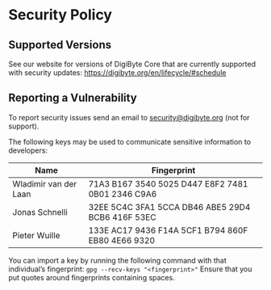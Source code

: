 # Security Policy

## Supported Versions

See our website for versions of DigiByte Core that are currently supported with
security updates: https://digibyte.org/en/lifecycle/#schedule

## Reporting a Vulnerability

To report security issues send an email to security@digibyte.org (not for support).

The following keys may be used to communicate sensitive information to developers:

| Name | Fingerprint |
|------|-------------|
| Wladimir van der Laan | 71A3 B167 3540 5025 D447  E8F2 7481 0B01 2346 C9A6 |
| Jonas Schnelli | 32EE 5C4C 3FA1 5CCA DB46  ABE5 29D4 BCB6 416F 53EC |
| Pieter Wuille | 133E AC17 9436 F14A 5CF1  B794 860F EB80 4E66 9320 |

You can import a key by running the following command with that individual’s fingerprint: `gpg --recv-keys "<fingerprint>"` Ensure that you put quotes around fingerprints containing spaces.
